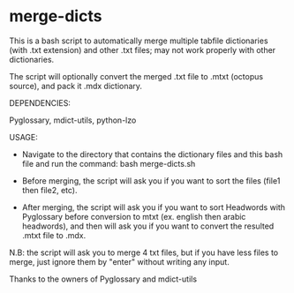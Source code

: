 # merge-dicts

This is a bash script to automatically merge multiple tabfile dictionaries (with .txt extension) and other .txt files; may not work properly with other dictionaries.

The script will optionally convert the merged .txt file to .mtxt (octopus source), and pack it .mdx dictionary.

DEPENDENCIES:

Pyglossary, mdict-utils, python-lzo


USAGE:

- Navigate to the directory that contains the dictionary files and this bash file and run the command: bash merge-dicts.sh

- Before merging, the script will ask you if you want to sort the files (file1 then file2, etc).

- After merging, the script will ask you if you want to sort Headwords with Pyglossary before conversion to mtxt (ex. english then arabic headwords), and then will ask you if you want to convert the resulted .mtxt file to .mdx.

N.B: the script will ask you to merge 4 txt files, but if you have less files to merge, just ignore them by "enter" without writing any input.


Thanks to the owners of Pyglossary and mdict-utils

